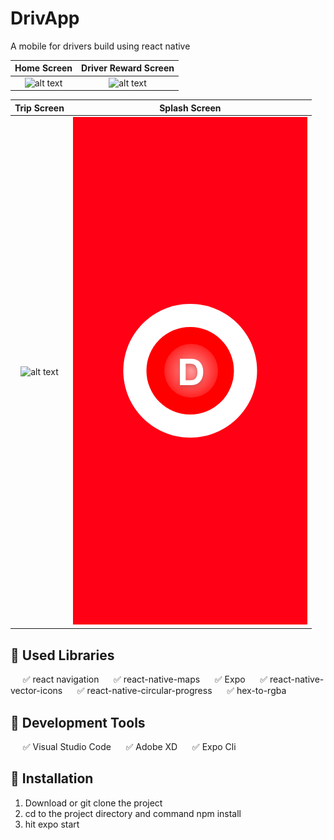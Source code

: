 # DrivApp
A mobile for drivers build using react native 

Home Screen            |  Driver Reward Screen
:-------------------------:|:-------------------------:
![alt text](https://github.com/kemojal/DrivApp/blob/master/gif/_g1.gif "gif of the app")  |  ![alt text](https://github.com/kemojal/DrivApp/blob/master/gif/_g2.gif "gif of the app")

Trip Screen            |  Splash Screen
:-------------------------:|:-------------------------:
![alt text](https://github.com/kemojal/DrivApp/blob/master/gif/_g3.gif "gif of the app") | ![alt text](https://github.com/kemojal/DrivApp/blob/master/gif/_splash.png "gif of the app")

## 🔷 Used Libraries 

&nbsp;&nbsp;&nbsp;&nbsp;&nbsp;✅ react navigation
&nbsp;&nbsp;&nbsp;&nbsp;&nbsp;✅ react-native-maps
&nbsp;&nbsp;&nbsp;&nbsp;&nbsp;✅ Expo
&nbsp;&nbsp;&nbsp;&nbsp;&nbsp;✅ react-native-vector-icons
&nbsp;&nbsp;&nbsp;&nbsp;&nbsp;✅ react-native-circular-progress
&nbsp;&nbsp;&nbsp;&nbsp;&nbsp;✅ hex-to-rgba


## 🔷 Development Tools
&nbsp;&nbsp;&nbsp;&nbsp;&nbsp;✅ Visual Studio Code 
&nbsp;&nbsp;&nbsp;&nbsp;&nbsp;✅ Adobe XD
&nbsp;&nbsp;&nbsp;&nbsp;&nbsp;✅ Expo Cli


## 🔷 Installation
1. Download or git clone the project
2. cd to the project directory and command npm install
3. hit expo start 






